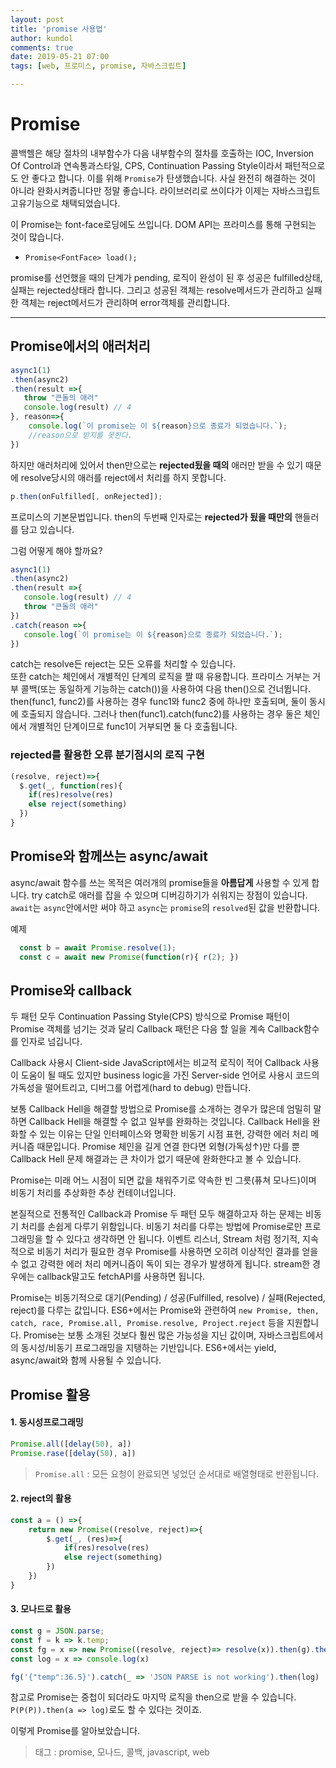 ```yaml
---
layout: post
title: 'promise 사용법'
author: kundol
comments: true
date: 2019-05-21 07:00
tags: [web, 프로미스, promise, 자바스크립트]

---  
```


# Promise 
콜백헬은 해당 절차의 내부함수가 다음 내부함수의 절차를 호출하는 IOC, Inversion Of Control과 연속통과스타일, CPS, Continuation Passing Style이라서 패턴적으로도 안 좋다고 합니다. 이를 위해 `Promise`가 탄생했습니다. 사실 완전히 해결하는 것이 아니라 완화시켜줍니다만 정말 좋습니다. 라이브러리로 쓰이다가 이제는 자바스크립트 고유기능으로 채택되었습니다.  

이 Promise는 font-face로딩에도 쓰입니다. DOM API는 프라미스를 통해 구현되는 것이 많습니다. 
 - `Promise<FontFace> load();`

promise를 선언했을 때의 단계가 pending, 로직이 완성이 된 후 성공은 fulfilled상태, 실패는 rejected상태라 합니다. 그리고 성공된 객체는 resolve메서드가 관리하고 실패한 객체는 reject메서드가 관리하며 error객체를 관리합니다.   

------ 

## Promise에서의 애러처리
```js
async1(1)
.then(async2)
.then(result =>{ 
   throw "큰돌의 애러"
   console.log(result) // 4 
}, reason=>{
    console.log(`이 promise는 이 ${reason}으로 종료가 되었습니다.`);
    //reason으로 받지를 못한다.
}) 
```
하지만 애러처리에 있어서 then만으로는 **rejected됬을 때의** 애러만 받을 수 있기 때문에 resolve당시의 애러를 reject에서 처리를 하지 못합니다.
```js
p.then(onFulfilled[, onRejected]);
```
프로미스의 기본문법입니다. then의 두번째 인자로는 **rejected가 됬을 때만의** 핸들러를 담고 있습니다. 

그럼 어떻게 해야 할까요?
```js
async1(1)
.then(async2)
.then(result =>{
   console.log(result) // 4
   throw "큰돌의 애러"
})
.catch(reason =>{
   console.log(`이 promise는 이 ${reason}으로 종료가 되었습니다.`);
})  
```
catch는 resolve든 reject는 모든 오류를 처리할 수 있습니다.  
또한 catch는 체인에서 개별적인 단계의 로직을 짤 때 유용합니다. 프라미스 거부는 거부 콜백(또는 동일하게 기능하는 catch())을 사용하여 다음 then()으로 건너뜁니다. then(func1, func2)를 사용하는 경우 func1와 func2 중에 하나만 호출되며, 둘이 동시에 호출되지 않습니다. 그러나 then(func1).catch(func2)를 사용하는 경우 둘은 체인에서 개별적인 단계이므로 func1이 거부되면 둘 다 호출됩니다.  

### rejected를 활용한 오류 분기점시의 로직 구현
```js
(resolve, reject)=>{
  $.get(_, function(res){
    if(res)resolve(res)
    else reject(something)
  })
}
```

## Promise와 함께쓰는 async/await  
async/await 함수를 쓰는 목적은 여러개의 promise들을 **아름답게** 사용할 수 있게 합니다.
try catch로 애러를 잡을 수 있으며 디버깅하기가 쉬워지는 장점이 있습니다.   
`await`는 `async`안에서만 써야 하고 `async`는 `promise`의 `resolved`된 값을 반환합니다.   

예제
```js
  const b = await Promise.resolve(1);
  const c = await new Promise(function(r){ r(2); })
```
## Promise와 callback
두 패턴 모두 Continuation Passing Style(CPS) 방식으로 Promise 패턴이 Promise 객체를 넘기는 것과 달리 Callback 패턴은 다음 할 일을 계속 Callback함수를 인자로 넘깁니다. 

Callback 사용시 Client-side JavaScript에서는 비교적 로직이 적어 Callback 사용이 도움이 될 때도 있지만 business logic을 가진 Server-side 언어로 사용시 코드의 가독성을 떨어트리고, 디버그를 어렵게(hard to debug) 만듭니다. 

보통 Callback Hell을 해결할 방법으로 Promise를 소개하는 경우가 많은데 엄밀히 말하면 Callback Hell을 해결할 수 없고 일부를 완화하는 것입니다. Callback Hell을 완화할 수 있는 이유는 단일 인터페이스와 명확한 비동기 시점 표현, 강력한 에러 처리 메커니즘 때문입니다. Promise 체인을 길게 연결 한다면 외형(가독성↑)만 다를 뿐 Callback Hell 문제 해결과는 큰 차이가 없기 때문에 완화한다고 볼 수 있습니다. 

Promise는 미래 어느 시점이 되면 값을 채워주기로 약속한 빈 그릇(퓨쳐 모나드)이며 비동기 처리를 추상화한 추상 컨테이너입니다.  

본질적으로 전통적인 Callback과 Promise 두 패턴 모두 해결하고자 하는 문제는 비동기 처리를 손쉽게 다루기 위함입니다. 비동기 처리를 다루는 방법에 Promise로만 프로그래밍을 할 수 있다고 생각하면 안 됩니다. 이벤트 리스너, Stream 처럼 정기적, 지속적으로 비동기 처리가 필요한 경우 Promise를 사용하면 오히려 이상적인 결과를 얻을 수 없고 강력한 에러 처리 메커니즘이 독이 되는 경우가 발생하게 됩니다. 
stream한 경우에는 callback말고도 fetchAPI를 사용하면 됩니다.  

Promise는 비동기적으로 대기(Pending) / 성공(Fulfilled, resolve) / 실패(Rejected, reject)를 다루는 값입니다. ES6+에서는 Promise와 관련하여 `new Promise, then, catch, race, Promise.all, Promise.resolve, Project.reject` 등을 지원합니다. Promise는 보통 소개된 것보다 훨씬 많은 가능성을 지닌 값이며, 자바스크립트에서의 동시성/비동기 프로그래밍을 지탱하는 기반입니다. ES6+에서는 yield, async/await와 함께 사용될 수 있습니다.
 

## Promise 활용
#### 1. 동시성프로그래밍
```js
Promise.all([delay(50), a])
Promise.rase([delay(50), a])
``` 

 > `Promise.all` : 모든 요청이 완료되면 넣었던 순서대로 배열형태로 반환됩니다.

#### 2. reject의 활용
```js 
const a = () =>{
    return new Promise((resolve, reject)=>{
        $.get(_, (res)=>{
            if(res)resolve(res)
            else reject(something)
        }) 
    }) 
}
``` 
#### 3. 모나드로 활용  
```js
const g = JSON.parse;
const f = k => k.temp; 
const fg = x => new Promise((resolve, reject)=> resolve(x)).then(g).then(f)
const log = x => console.log(x)

fg('{"temp":36.5}').catch(_ => 'JSON PARSE is not working').then(log)
```
참고로 Promise는 중첩이 되더라도 마지막 로직을 then으로 받을 수 있습니다. 
`P(P(P)).then(a => log)`로도 할 수 있다는 것이죠.

이렇게 Promise를 알아보았습니다. 

 > 태그 : promise, 모나드, 콜백, javascript, web